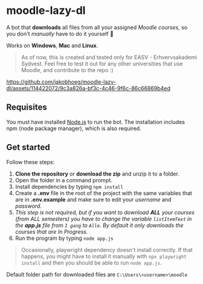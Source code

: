# moodle-lazy-dl
A bot that **downloads** all files from all your assigned _Moodle courses_, so you don't *manually* have to do it yourself :yawning_face:

Works on **Windows**, **Mac** and **Linux**.

> As of now, this is created and tested only for EASV - Erhvervsakademi Sydvest. Feel free to test it out for any other universities that use Moodle, and contribute to the repo :)

https://github.com/jakobhoeg/moodle-lazy-dl/assets/114422072/9c3a826a-bf3c-4c46-9f6c-86c66869b4ed

## Requisites
You must have installed [Node.js](https://nodejs.org/en/download) to run the bot. The installation includes npm (node package manager), which is also required.

## Get started
Follow these steps:
1. **Clone the repository** or **download the zip** and unzip it to a folder.
2. Open the folder in a command prompt.
3. Install dependencies by typing ```npm install```
4. Create a **.env** file in the root of the project with the same variables that are in **.env.example** and make sure to edit your _username_ and _password_.
5. _This step is not required, but if you want to download **ALL** your courses (from ALL semesters) you have to change the variable ```listItemText``` in the **app.js** file from ```I gang``` to ```Alle```. By default it only downloads the courses that are In Progress._
6. Run the program by typing ```node app.js```

> Occasionally, playwright dependency doesn't install correctly. If that happens, you might have to install it manually with ```npx playwright install``` and then you should be able to run ```node app.js```.

Default folder path for downloaded files are ```C:\Users\<username>\moodle```
